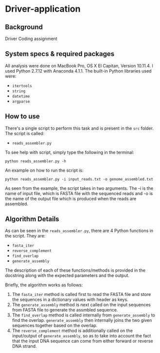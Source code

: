 # Driver-application

Background
------

Driver Coding assignment

System specs & required packages
------

All analysis were done on MacBook Pro, OS X El Capitan, Version 10.11.4. I used Python 2.7.12 with Anaconda 4.1.1. The built-in Python libraries used were:

- ```itertools```
- ```string```
- ```datetime```
- ```argparse```

How to use
------

There's a single script to perform this task and is present in the ```src``` folder. The script is called:

- ```reads_assembler.py```

To see help with script, simply type the following in the terminal:

```python reads_assembler.py -h```

An example on how to run the script is:

```python reads_assembler.py -i input_reads.txt -o genome_assembled.txt```

As seen from the example, the script takes in two arguments. The -i is the name of input file, which is FASTA file with the sequenced reads and -o is the name of the output file which is produced when the reads are assembled.

Algorithm Details
------

As can be seen in the ```reads_assembler.py```, there are 4 Python functions in the script. They are:

- ```fasta_iter```
- ```reverse_complement```
- ```find_overlap```
- ```generate_assembly```

The description of each of these functions/methods is provided in the docstring along with the expected parameters and the output.

Briefly, the algorithm works as follows:

1. The ```fasta_iter``` method is called first to read the FASTA file and store the sequences in a dictionary values with header as keys.
2. The ```generate_assembly``` method is next called on the input sequences from FASTA file to generate the assmbled sequence.
3. The ```find_overlap``` method is called internally from ```generate_assembly``` to find the overlap. ```generate_assembly``` then internally joins the two given sequences together based on the overlap.
4. The ```reverse_complement``` method is additionally called on the input/output of ```generate_assembly```, so as to take into account the fact that the input DNA sequence can come from either forward or reverse DNA strand.
